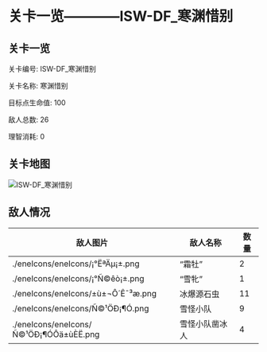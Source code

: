 # 关卡一览————ISW-DF_寒渊惜别


## 关卡一览

关卡编号: ISW-DF_寒渊惜别

关卡名称: 寒渊惜别

目标点生命值: 100

敌人总数: 26

理智消耗: 0


## 关卡地图
![ISW-DF_寒渊惜别](./oprMap/ISW-DF_寒渊惜别.png)

## 敌人情况

| 敌人图片 | 敌人名称 | 数量  |
|---------|-----|-----|
| ./eneIcons/eneIcons/¡°ËªÄµ¡±.png| “霜牡”  |   2  |
| ./eneIcons/eneIcons/¡°Ñ©êò¡±.png| “雪牝”  |   1  |
| ./eneIcons/eneIcons/±ù±¬Ô´Ê¯³æ.png| 冰爆源石虫  |   11  |
| ./eneIcons/eneIcons/Ñ©¹ÖÐ¡¶Ó.png| 雪怪小队  |   9  |
| ./eneIcons/eneIcons/Ñ©¹ÖÐ¡¶ÓÔä±ùÈË.png| 雪怪小队凿冰人  |   4  |
